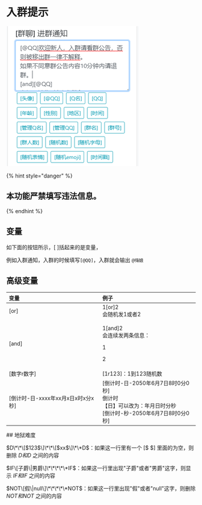 # 入群提示

![](../../.gitbook/assets/image%20%287%29.png)

{% hint style="danger" %}
## 本功能严禁填写违法信息。
{% endhint %}

## 变量

 如下面的按钮所示，\[ \]括起来的是变量，

例如入群通知，入群的时候填写`[@QQ]`，入群就会输出 `@嗨娘`

## 高级变量

<table>
  <thead>
    <tr>
      <th style="text-align:left">&#x53D8;&#x91CF;</th>
      <th style="text-align:left">&#x4F8B;&#x5B50;</th>
    </tr>
  </thead>
  <tbody>
    <tr>
      <td style="text-align:left">[or]</td>
      <td style="text-align:left">1[or]2
        <br />&#x4F1A;&#x968F;&#x673A;&#x53D1;1&#x6216;&#x8005;2</td>
    </tr>
    <tr>
      <td style="text-align:left">[and]</td>
      <td style="text-align:left">
        <p>1[and]2
          <br />&#x4F1A;&#x8FDE;&#x7EED;&#x53D1;&#x4E24;&#x6761;&#x4FE1;&#x606F;&#xFF1A;</p>
        <p>1</p>
        <p>2</p>
      </td>
    </tr>
    <tr>
      <td style="text-align:left">[&#x6570;&#x5B57;r&#x6570;&#x5B57;]</td>
      <td style="text-align:left">[1r123]&#xFF1A;1&#x5230;123&#x968F;&#x673A;&#x6570;</td>
    </tr>
    <tr>
      <td style="text-align:left">[&#x5012;&#x8BA1;&#x65F6;-&#x65E5;-xxxx&#x5E74;xx&#x6708;x&#x65E5;x&#x65F6;x&#x5206;x&#x79D2;]</td>
      <td
      style="text-align:left">[&#x5012;&#x8BA1;&#x65F6;-&#x65E5;-2050&#x5E74;6&#x6708;7&#x65E5;8&#x65F6;0&#x5206;0&#x79D2;]
        <br
        />&#x5012;&#x8BA1;&#x65F6;
        <br />&#x3010;&#x65E5;&#x3011;&#x53EF;&#x4EE5;&#x6539;&#x4E3A;&#xFF1A;&#x5E74;&#x6708;&#x65E5;&#x65F6;&#x5206;&#x79D2;
        <br
        />[&#x5012;&#x8BA1;&#x65F6;-&#x79D2;-2050&#x5E74;6&#x6708;7&#x65E5;8&#x65F6;0&#x5206;0&#x79D2;]</td>
    </tr>
  </tbody>
</table>## 地狱难度

$D\*\*\[$123$\]\*\*\[$xx$\]\*\*D$：如果这一行里有一个 \[$ $\] 里面的为空，则删除 $D 和 D$ 之间的内容

$IF\[子爵\|男爵\]\*\*\*\*\*IF$：如果这一行里出现"子爵"或者"男爵"这字，则显示 $IF 和 IF$ 之间的内容

$NOT\[假\|null\]\*\*\*\*\*NOT$：如果这一行里出现"假"或者"null"这字，则删除 $NOT 和 NOT$ 之间的内容  


